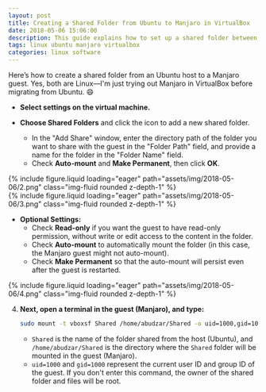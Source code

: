 ```yaml
---
layout: post
title: Creating a Shared Folder from Ubuntu to Manjaro in VirtualBox
date: 2018-05-06 15:06:00
description: This guide explains how to set up a shared folder between an Ubuntu host and a Manjaro guest in VirtualBox, including steps for configuring shared folder settings and mounting the folder in the guest system.
tags: linux ubuntu manjaro virtualbox
categories: linux software
---
```


Here’s how to create a shared folder from an Ubuntu host to a Manjaro guest. Yes, both are Linux—I'm just trying out Manjaro in VirtualBox before migrating from Ubuntu. 😄

- **Select settings on the virtual machine.**

- **Choose Shared Folders** and click the icon to add a new shared folder. 
   - In the "Add Share" window, enter the directory path of the folder you want to share with the guest in the "Folder Path" field, and provide a name for the folder in the "Folder Name" field. 
   - Check **Auto-mount** and **Make Permanent**, then click **OK**.

<div class="row mt-3">
    <div class="col-sm mt-3 mt-md-0">
        {% include figure.liquid loading="eager" path="assets/img/2018-05-06/2.png" class="img-fluid rounded z-depth-1" %}
    </div>
    <div class="col-sm mt-3 mt-md-0">
        {% include figure.liquid loading="eager" path="assets/img/2018-05-06/3.png" class="img-fluid rounded z-depth-1" %}
    </div>
</div>

- **Optional Settings:**
   - Check **Read-only** if you want the guest to have read-only permission, without write or edit access to the content in the folder.
   - Check **Auto-mount** to automatically mount the folder (in this case, the Manjaro guest might not auto-mount).
   - Check **Make Permanent** so that the auto-mount will persist even after the guest is restarted.

<div class="row mt-3">
    <div class="col-sm mt-3 mt-md-0">
        {% include figure.liquid loading="eager" path="assets/img/2018-05-06/4.png" class="img-fluid rounded z-depth-1" %}
    </div>
</div>

4. **Next, open a terminal in the guest (Manjaro), and type:**
   ```bash
   sudo mount -t vboxsf Shared /home/abudzar/Shared -o uid=1000,gid=1000
   ```
   - `Shared` is the name of the folder shared from the host (Ubuntu), and `/home/abudzar/Shared` is the directory where the `Shared` folder will be mounted in the guest (Manjaro).
   - `uid=1000` and `gid=1000` represent the current user ID and group ID of the guest. If you don't enter this command, the owner of the shared folder and files will be root.